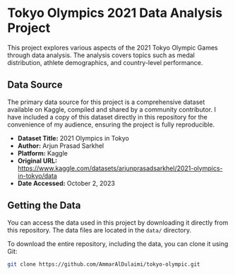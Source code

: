 # Tokyo Olympics 2021 Data Analysis Project

This project explores various aspects of the 2021 Tokyo Olympic Games through data analysis. The analysis covers topics such as medal distribution, athlete demographics, and country-level performance.

## Data Source

The primary data source for this project is a comprehensive dataset available on Kaggle, compiled and shared by a community contributor. I have included a copy of this dataset directly in this repository for the convenience of my audience, ensuring the project is fully reproducible.

* **Dataset Title:** 2021 Olympics in Tokyo
* **Author:** Arjun Prasad Sarkhel
* **Platform:** Kaggle
* **Original URL:** https://www.kaggle.com/datasets/arjunprasadsarkhel/2021-olympics-in-tokyo/data
* **Date Accessed:** October 2, 2023

## Getting the Data

You can access the data used in this project by downloading it directly from this repository. The data files are located in the `data/` directory.

To download the entire repository, including the data, you can clone it using Git:

```bash
git clone https://github.com/AmmarAlDulaimi/tokyo-olympic.git
